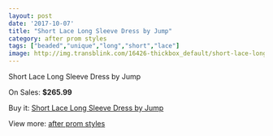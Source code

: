 ```yaml
---
layout: post
date: '2017-10-07'
title: "Short Lace Long Sleeve Dress by Jump"
category: after prom styles
tags: ["beaded","unique","long","short","lace"]
image: http://img.transblink.com/16426-thickbox_default/short-lace-long-sleeve-dress-by-jump.jpg
---
```

Short Lace Long Sleeve Dress by Jump

On Sales: **$265.99**
<a href="https://www.transblink.com/en/after-prom-styles/5194-short-lace-long-sleeve-dress-by-jump.html"><amp-img layout="responsive" width="600" height="600" src="//img.transblink.com/16426-thickbox_default/short-lace-long-sleeve-dress-by-jump.jpg" alt="Short Lace Long Sleeve Dress by Jump 0" /></a>
<a href="https://www.transblink.com/en/after-prom-styles/5194-short-lace-long-sleeve-dress-by-jump.html"><amp-img layout="responsive" width="600" height="600" src="//img.transblink.com/16428-thickbox_default/short-lace-long-sleeve-dress-by-jump.jpg" alt="Short Lace Long Sleeve Dress by Jump 1" /></a>
<a href="https://www.transblink.com/en/after-prom-styles/5194-short-lace-long-sleeve-dress-by-jump.html"><amp-img layout="responsive" width="600" height="600" src="//img.transblink.com/16427-thickbox_default/short-lace-long-sleeve-dress-by-jump.jpg" alt="Short Lace Long Sleeve Dress by Jump 2" /></a>

Buy it: [Short Lace Long Sleeve Dress by Jump](https://www.transblink.com/en/after-prom-styles/5194-short-lace-long-sleeve-dress-by-jump.html "Short Lace Long Sleeve Dress by Jump")

View more: [after prom styles](https://www.transblink.com/en/55-after-prom-styles "after prom styles")